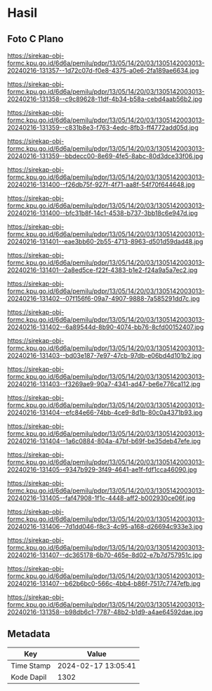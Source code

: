 # Hasil

## Foto C Plano

https://sirekap-obj-formc.kpu.go.id/6d6a/pemilu/pdpr/13/05/14/20/03/1305142003013-20240216-131357--1d72c07d-f0e8-4375-a0e6-2fa189ae6634.jpg

https://sirekap-obj-formc.kpu.go.id/6d6a/pemilu/pdpr/13/05/14/20/03/1305142003013-20240216-131358--c9c89628-11df-4b34-b58a-cebd4aab56b2.jpg

https://sirekap-obj-formc.kpu.go.id/6d6a/pemilu/pdpr/13/05/14/20/03/1305142003013-20240216-131359--c831b8e3-f763-4edc-8fb3-ff4772add05d.jpg

https://sirekap-obj-formc.kpu.go.id/6d6a/pemilu/pdpr/13/05/14/20/03/1305142003013-20240216-131359--bbdecc00-8e69-4fe5-8abc-80d3dce33f06.jpg

https://sirekap-obj-formc.kpu.go.id/6d6a/pemilu/pdpr/13/05/14/20/03/1305142003013-20240216-131400--f26db75f-927f-4f71-aa8f-54f70f644648.jpg

https://sirekap-obj-formc.kpu.go.id/6d6a/pemilu/pdpr/13/05/14/20/03/1305142003013-20240216-131400--bfc31b8f-14c1-4538-b737-3bb18c6e947d.jpg

https://sirekap-obj-formc.kpu.go.id/6d6a/pemilu/pdpr/13/05/14/20/03/1305142003013-20240216-131401--eae3bb60-2b55-4713-8963-d501d59dad48.jpg

https://sirekap-obj-formc.kpu.go.id/6d6a/pemilu/pdpr/13/05/14/20/03/1305142003013-20240216-131401--2a8ed5ce-f22f-4383-b1e2-f24a9a5a7ec2.jpg

https://sirekap-obj-formc.kpu.go.id/6d6a/pemilu/pdpr/13/05/14/20/03/1305142003013-20240216-131402--07f156f6-09a7-4907-9888-7a585291dd7c.jpg

https://sirekap-obj-formc.kpu.go.id/6d6a/pemilu/pdpr/13/05/14/20/03/1305142003013-20240216-131402--6a89544d-8b90-4074-bb76-8cfd00152407.jpg

https://sirekap-obj-formc.kpu.go.id/6d6a/pemilu/pdpr/13/05/14/20/03/1305142003013-20240216-131403--bd03e187-7e97-47cb-97db-e06bd4d101b2.jpg

https://sirekap-obj-formc.kpu.go.id/6d6a/pemilu/pdpr/13/05/14/20/03/1305142003013-20240216-131403--f3269ae9-90a7-4341-ad47-be6e776ca112.jpg

https://sirekap-obj-formc.kpu.go.id/6d6a/pemilu/pdpr/13/05/14/20/03/1305142003013-20240216-131404--efc84e66-74bb-4ce9-8d1b-80c0a4371b93.jpg

https://sirekap-obj-formc.kpu.go.id/6d6a/pemilu/pdpr/13/05/14/20/03/1305142003013-20240216-131404--1a6c0884-804a-47bf-b69f-be35deb47efe.jpg

https://sirekap-obj-formc.kpu.go.id/6d6a/pemilu/pdpr/13/05/14/20/03/1305142003013-20240216-131405--9347b929-3f49-4641-ae1f-fdf1cca46090.jpg

https://sirekap-obj-formc.kpu.go.id/6d6a/pemilu/pdpr/13/05/14/20/03/1305142003013-20240216-131405--faf47908-1f1c-4448-aff2-b002930ce06f.jpg

https://sirekap-obj-formc.kpu.go.id/6d6a/pemilu/pdpr/13/05/14/20/03/1305142003013-20240216-131406--7d1dd046-f8c3-4c95-a168-d26694c933e3.jpg

https://sirekap-obj-formc.kpu.go.id/6d6a/pemilu/pdpr/13/05/14/20/03/1305142003013-20240216-131407--dc365178-6b70-465e-8d02-e7b7d757951c.jpg

https://sirekap-obj-formc.kpu.go.id/6d6a/pemilu/pdpr/13/05/14/20/03/1305142003013-20240216-131407--b62b6bc0-566c-4bb4-b86f-7517c7747efb.jpg

https://sirekap-obj-formc.kpu.go.id/6d6a/pemilu/pdpr/13/05/14/20/03/1305142003013-20240216-131358--b98db6c1-7787-48b2-b1d9-a4ae64592dae.jpg


## Metadata

| Key        | Value               |
| ---------- | ------------------- |
| Time Stamp | 2024-02-17 13:05:41 |
| Kode Dapil | 1302                |



